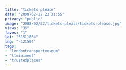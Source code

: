 ```yaml
---
title: "tickets please"
date: "2008-02-22 23:31:55"
privacy: "public"
image: "2008/02/22/tickets-please/tickets-please.jpg"
views: "36"
faves: "1"
lat: "51511864"
lng: "-121504"
tags:
- "londontransportmuseum"
- "ltminimeet"
- "trustedplaces"
---
```

<a href="/photos/2008/02/23/tickets-please"></a>
